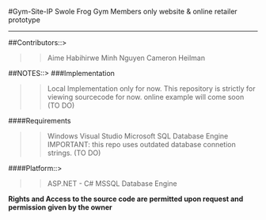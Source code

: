 #Gym-Site-IP
Swole Frog Gym Members only website & online retailer prototype
**************************

##Contributors::>
>>Aime Habihirwe
>>Minh Nguyen
>>Cameron Heilman



##NOTES::>
###Implementation
>>Local Implementation only for now. 
>>This repository is strictly for viewing sourcecode for now.
>>online example will come soon (TO DO)

####Requirements
>>Windows 
>>Visual Studio
>>Microsoft SQL Database Engine
>>IMPORTANT: this repo uses outdated database connetion strings. (TO DO)

####Platform::>
>>ASP.NET - C#
>>MSSQL Database Engine


**Rights and Access to the source code are permitted upon request and permission given by the owner**

